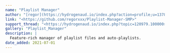 ```yaml
---
name: "Playlist Manager"
author: "[regor](https://hydrogenaud.io/index.php?action=profile;u=137872)"
link: "<https://github.com/regorxxx/Playlist-Manager-SMP>"
support_thread: "<https://hydrogenaud.io/index.php?topic=120979.100000>"
gallery: "Playlist_Manager"
description: |
  Feature-rich manager of playlist files and auto-playlists.
date_added: 2021-07-01
---
```

